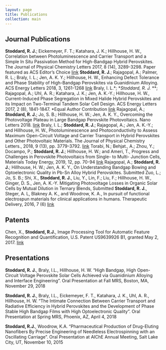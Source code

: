 ```yaml
---
layout: page
title: Publications
collection: main
---
```


## Journal Publications
**Stoddard, R. J.**; Eickemeyer, F. T.; Katahara, J. K.; Hillhouse, H. W., Correlation between Photoluminescence and Carrier Transport and a Simple In Situ Passivation Method for High-Bandgap Hybrid Perovskites. The Journal of Physical Chemistry Letters 2017, 8 (14), 3289-3298. Paper featured as ACS Editor’s Choice [link](https://pubs.acs.org/doi/10.1021/acs.jpclett.7b01185)
**Stoddard, R. J.**; Rajagopal, A.; Palmer, R. L.; Braly, I. L.; Jen, A. K. Y.; Hillhouse, H. W., Enhancing Defect Tolerance and Phase Stability of High-Bandgap Perovskites via Guanidinium Alloying. ACS Energy Letters 2018, 3, 1261-1268 [link](https://pubs.acs.org/doi/10.1021/acsenergylett.8b00576)
Braly, I. L.*; **Stoddard, R. J.* **; Rajagopal, A.; Uhl, A. R.; Katahara, J. K.; Jen, A. K.-Y.; Hillhouse, H. W., Current-Induced 	Phase Segregation in Mixed Halide Hybrid Perovskites and its Impact on Two-Terminal Tandem Solar Cell Design. ACS Energy Letters 2017, 2 (8), 1841-1847. *Equal Author Contribution [link](https://pubs.acs.org/doi/abs/10.1021/acsenergylett.7b00525)
Rajagopal, A.; **Stoddard, R. J.**; Jo, S. B.; Hillhouse, H. W.; Jen, A. K. Y., Overcoming the Photovoltage Plateau in Large Bandgap Perovskite Photovoltaics. Nano Letters 2018. [link](https://pubs.acs.org/doi/10.1021/acs.nanolett.8b01480)
Braly, I. L.; **Stoddard, R. J.**; Rajagopal, A.; Jen, A. K.-Y.; and Hillhouse, H. W., Photoluminescence and Photoconductivity to Assess Maximum Open-Circuit Voltage and Carrier Transport in Hybrid Perovskites and Other Photovoltaic Materials. The Journal of Physical Chemistry Letters., 2018, 9 (13), pp. 3779-3792. [link](https://pubs.acs.org/doi/10.1021/acs.jpclett.8b01152)
Torabi, N.; Behjat., A.; Zhou, Y.; Docampo, P.; **Stoddard, R. J.**; Hillhouse, H. W.; and Ameri, T., Progress and Challenges in Perovskite Photovoltaics from Single- to Multi- Junction Cells, Materials Today Energy, 2019, 12, pp. 70-94 [link](https://www.sciencedirect.com/science/article/pii/S2468606918302247)
Rajagopal, A.; **Stoddard, R. J.**; Hillhouse, H. W.; Jen, A. K. Y., On Understanding Bandgap Bowing and Optoelectronic Quality in Pb-Sn Alloy Hybrid Perovskites. Submitted
Zuo, L.; Jo, S. B.; Shi, X., **Stoddard, R. J.**, Liu, Y., Lin, F.; Liu, F.; Hillhouse, H. W., Ginger, D. S., Jen, A. K.-Y. Mitigating Photovoltage Losses in Organic Solar Cells by Mutual Dilution in Ternary Blends, Submitted
**Stoddard, R. J.**, Steger, A. L, Blakney A. K., and Woodrow, K. A., In pursuit of functional electrospun materials for clinical applications in humans. Therapeutic Delivery, 2016, 7 (6) [link](https://www.ncbi.nlm.nih.gov/pubmed/27250537)

## Patents
Chen, X., **Stoddard, R.J.**, Image Processing Tool for Automatic Feature Recognition and Quantification, U.S. Patent US9639926 B1, granted May 2, 2017. [link](https://patents.google.com/patent/US9639926B1/)

## Presentations
**Stoddard, R. J.**, Braly, I.L., Hillhouse, H. W. “High Bandgap, High Open-Circuit Voltage Perovskite Solar Cells Achieved via Guanidinium Alloying and Interface Engineering”. Oral Presentation at Fall MRS, Boston, MA, November 29, 2018

**Stoddard, R. J.**, Braly, I.L., Eickemeyer, F. T., Katahara, J. K., Uhl, A. R., Hillhouse, H. W. “The Intimate Connection Between Carrier Transport and Radiative Efficiency in Hybrid Perovskites and the Development of Phase Stable High Bandgap Films with High Optoelectronic Quality”. Oral Presentation at Spring MRS, Phoenix, AZ, April 4, 2018

**Stoddard, R.J.**, Woodrow, K.A. “Pharmaceutical Production of Drug-Eluting Nanofibers By Precise Engineering of Needleless Electrospinning with an Oscillating Carriage”. Oral Presentation at AIChE Annual Meeting, Salt Lake City, UT, November 10, 2015

